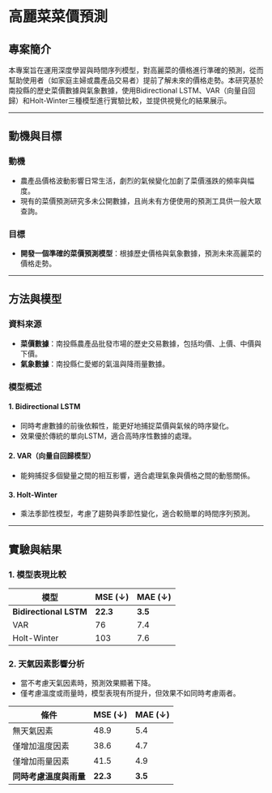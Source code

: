 # 高麗菜菜價預測

## 專案簡介
本專案旨在運用深度學習與時間序列模型，對高麗菜的價格進行準確的預測，從而幫助使用者（如家庭主婦或農產品交易者）提前了解未來的價格走勢。本研究基於南投縣的歷史菜價數據與氣象數據，使用Bidirectional LSTM、VAR（向量自回歸）和Holt-Winter三種模型進行實驗比較，並提供視覺化的結果展示。

---

## 動機與目標

### 動機
- 農產品價格波動影響日常生活，劇烈的氣候變化加劇了菜價漲跌的頻率與幅度。
- 現有的菜價預測研究多未公開數據，且尚未有方便使用的預測工具供一般大眾查詢。

### 目標
- **開發一個準確的菜價預測模型**：根據歷史價格與氣象數據，預測未來高麗菜的價格走勢。

---

## 方法與模型

### 資料來源
- **菜價數據**：南投縣農產品批發市場的歷史交易數據，包括均價、上價、中價與下價。
- **氣象數據**：南投縣仁愛鄉的氣溫與降雨量數據。

### 模型概述

#### 1. Bidirectional LSTM
- 同時考慮數據的前後依賴性，能更好地捕捉菜價與氣候的時序變化。
- 效果優於傳統的單向LSTM，適合高時序性數據的處理。

#### 2. VAR（向量自回歸模型）
- 能夠捕捉多個變量之間的相互影響，適合處理氣象與價格之間的動態關係。

#### 3. Holt-Winter
- 乘法季節性模型，考慮了趨勢與季節性變化，適合較簡單的時間序列預測。

---

## 實驗與結果

### 1. 模型表現比較
| 模型                      | MSE (↓)   | MAE (↓)   |
|---------------------------|-----------|-----------|
| **Bidirectional LSTM**    | **22.3**  | **3.5**   |
| VAR                      | 76        | 7.4       |
| Holt-Winter              | 103       | 7.6       |

### 2. 天氣因素影響分析
- 當不考慮天氣因素時，預測效果顯著下降。
- 僅考慮溫度或雨量時，模型表現有所提升，但效果不如同時考慮兩者。

| 條件                     | MSE (↓)   | MAE (↓)   |
|--------------------------|-----------|-----------|
| 無天氣因素               | 48.9      | 5.4       |
| 僅增加溫度因素           | 38.6      | 4.7       |
| 僅增加雨量因素           | 41.5      | 4.9       |
| **同時考慮溫度與雨量**   | **22.3**  | **3.5**   |


